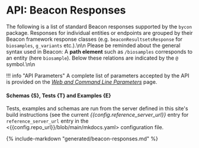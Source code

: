 # API: Beacon Responses

The following is a list of standard Beacon responses supported by the `bycon` package.
Responses for individual entities or endpoints are grouped by their Beacon framework
response classes (e.g. `beaconResultsetsResponse` for `biosamples`, `g_variants` etc.).\n\n
Please be reminded about the general syntax used in Beacon: A **path element** such
as `/biosamples` corresponds to an entity (here `biosample`). Below these relations
are indicated by the `@` symbol.\n\n

!!! info "API Parameters"
    A complete list of parameters accepted by the API is provided on the [_Web and Command Line Parameters_](API-parameters.md) page.

#### Schemas **{S}**, Tests **{T}** and Examples **{E}**

Tests, examples and schemas are run from the server defined in this site's build instructions
(see the current _{{config.reference_server_url}}_ entry for `reference_server_url` entry in the <{{config.repo_url}}/blob/main/mkdocs.yaml> configuration file.

{%
    include-markdown "generated/beacon-responses.md"
%}

